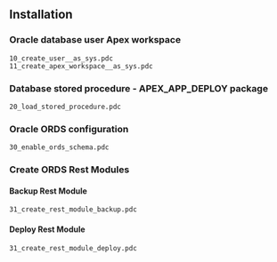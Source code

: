 ## Installation
### Oracle database user Apex workspace
```
10_create_user__as_sys.pdc
11_create_apex_workspace__as_sys.pdc
```
### Database stored procedure - APEX_APP_DEPLOY package
```
20_load_stored_procedure.pdc
```
### Oracle ORDS configuration
```
30_enable_ords_schema.pdc
```
### Create ORDS Rest Modules
#### Backup Rest Module
```
31_create_rest_module_backup.pdc
```
#### Deploy Rest Module
```
31_create_rest_module_deploy.pdc
```

